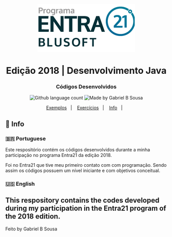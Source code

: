 <div align="center">
  <a href="https://blusoft.org.br/home/entra-21/">
  <img src="resources/images/Entra21-3-300x283.png" alt="Programa Entra21">
  </a>
  <h1>Edição 2018 | Desenvolvimento Java</h1>
</div>

<h3 align="center">
  Códigos Desenvolvidos
</h3>

<p align="center">
  <img alt="Github language count" src="https://img.shields.io/github/languages/count/gabrielbudke/entra21?color=007d99&style=plastic">

  <img alt="Made by Gabriel B Sousa" src="https://img.shields.io/badge/made%20by-Gabriel%20B%20Sousa-007d99">
</p>

<p align="center">
  <a href="https://github.com/gabrielbudke/entra21/tree/master/src/br/com/entra21/exemplos">Exemplos</a>&nbsp;&nbsp;&nbsp;|&nbsp;&nbsp;&nbsp;
  <a href="https://github.com/gabrielbudke/entra21/tree/master/src/br/com/entra21/exercicios">Exercícios</a>&nbsp;&nbsp;&nbsp;|&nbsp;&nbsp;&nbsp;
  <a href="#pushpin-info">Info</a>&nbsp;&nbsp;&nbsp;|&nbsp;&nbsp;&nbsp;
</p>

## :pushpin: Info

### :brazil: Portuguese
Este respositório contém os códigos desenvolvidos durante a minha participação no programa Entra21 da edição 2018.

Foi no Entra21 que tive meu primeiro contato com com programação. Sendo assim os códigos possuem um nível iniciante e com objetivos conceitual.

### :us: English
This respository contains the codes developed during my participation in the Entra21 program of the 2018 edition.
---
Feito by Gabriel B Sousa
